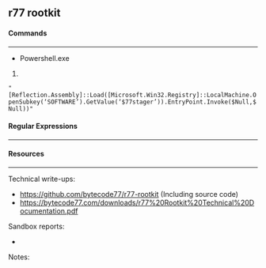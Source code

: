 ## r77 rootkit


#### Commands
---

* Powershell.exe

1. 
``
"[Reflection.Assembly]::Load([Microsoft.Win32.Registry]::LocalMachine.OpenSubkey(‘SOFTWARE’).GetValue(‘$77stager’)).EntryPoint.Invoke($Null,$Null))"
``


#### Regular Expressions
---



#### Resources
---

Technical write-ups:

* https://github.com/bytecode77/r77-rootkit (Including source code)
* https://bytecode77.com/downloads/r77%20Rootkit%20Technical%20Documentation.pdf


Sandbox reports:

* 

Notes:



 
